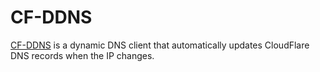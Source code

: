 # CF-DDNS

[CF-DDNS](https://github.com/oznu/docker-cloudflare-ddns) is a dynamic DNS client that automatically updates CloudFlare DNS records when the IP changes. 
